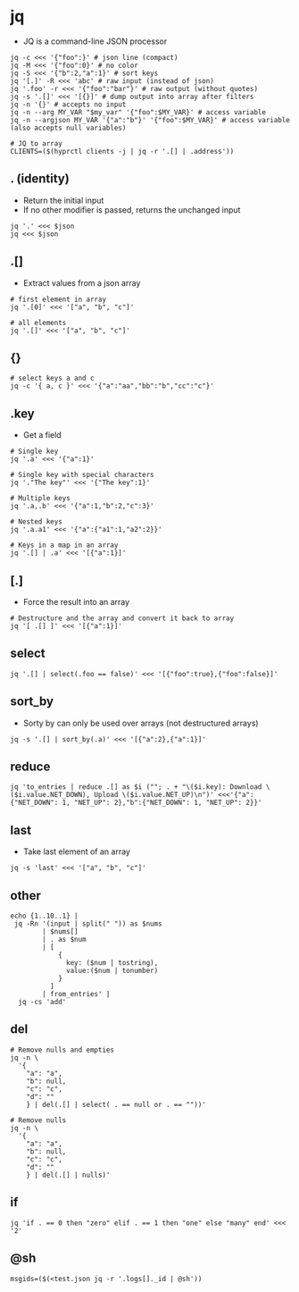# jq

- JQ is a command-line JSON processor

```shell
jq -c <<< '{"foo":}' # json line (compact)
jq -M <<< '{"foo":0}' # no color
jq -S <<< '{"b":2,"a":1}' # sort keys
jq '[.]' -R <<< 'abc' # raw input (instead of json)
jq '.foo' -r <<< '{"foo":"bar"}' # raw output (without quotes)
jq -s '.[]' <<< '[{}]' # dump output into array after filters
jq -n '{}' # accepts no input
jq -n --arg MY_VAR "$my_var" '{"foo":$MY_VAR}' # access variable
jq -n --argjson MY_VAR '{"a":"b"}' '{"foo":$MY_VAR}' # access variable (also accepts null variables)
```

```shell
# JQ to array
CLIENTS=($(hyprctl clients -j | jq -r '.[] | .address'))
```

## . (identity)

- Return the initial input
- If no other modifier is passed, returns the unchanged input

```shell
jq '.' <<< $json
jq <<< $json
```

## .[]

- Extract values from a json array

```shell
# first element in array
jq '.[0]' <<< '["a", "b", "c"]'

# all elements
jq '.[]' <<< '["a", "b", "c"]'
```

## {}

```shell
# select keys a and c
jq -c '{ a, c }' <<< '{"a":"aa","bb":"b","cc":"c"}'
```

## .key

- Get a field

```shell
# Single key
jq '.a' <<< '{"a":1}'

# Single key with special characters
jq '."The key"' <<< '{"The key":1}'

# Multiple keys
jq '.a,.b' <<< '{"a":1,"b":2,"c":3}'

# Nested keys
jq '.a.a1' <<< '{"a":{"a1":1,"a2":2}}'

# Keys in a map in an array
jq '.[] | .a' <<< '[{"a":1}]'
```

## [.]

- Force the result into an array

```shell
# Destructure and the array and convert it back to array
jq '[ .[] ]' <<< '[{"a":1}]'
```

## select

```shell
jq '.[] | select(.foo == false)' <<< '[{"foo":true},{"foo":false}]'
```

## sort_by

- Sorty by can only be used over arrays (not destructured arrays)

```shell
jq -s '.[] | sort_by(.a)' <<< '[{"a":2},{"a":1}]'
```

## reduce

```shell
jq 'to_entries | reduce .[] as $i (""; . + "\($i.key): Download \($i.value.NET_DOWN), Upload \($i.value.NET_UP)\n")' <<<'{"a":{"NET_DOWN": 1, "NET_UP": 2},"b":{"NET_DOWN": 1, "NET_UP": 2}}'
```

## last

- Take last element of an array

```shell
jq -s 'last' <<< '["a", "b", "c"]'
```

## other

```shell
echo {1..10..1} |
 jq -Rn '(input | split(" ")) as $nums
        | $nums[]
        | . as $num
        | [
            {
              key: ($num | tostring),
              value:($num | tonumber)
            }
          ]
        | from_entries' |
  jq -cs 'add'
```

## del

```shell
# Remove nulls and empties
jq -n \
  '{
    "a": "a",
    "b": null,
    "c": "c",
    "d": ""
    } | del(.[] | select( . == null or . == ""))'
```

```shell
# Remove nulls
jq -n \
  '{
    "a": "a",
    "b": null,
    "c": "c",
    "d": ""
    } | del(.[] | nulls)'
```

## if

```shell
jq 'if . == 0 then "zero" elif . == 1 then "one" else "many" end' <<< '2'
```

## @sh

```shell
msgids=($(<test.json jq -r '.logs[]._id | @sh'))
```
